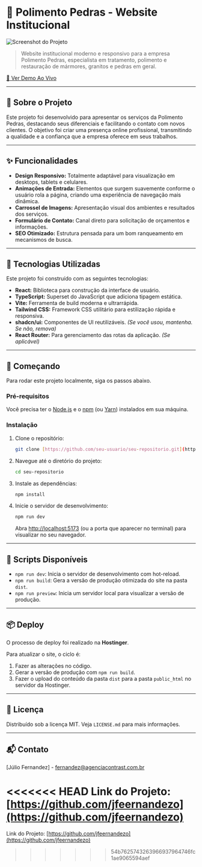 # 💎 Polimento Pedras - Website Institucional

![Screenshot do Projeto](caminho/para/sua/imagem.png)

> Website institucional moderno e responsivo para a empresa Polimento Pedras, especialista em tratamento, polimento e restauração de mármores, granitos e pedras em geral.

[🔗 Ver Demo Ao Vivo](https://polimentopedras.com.br/)

---

## 📖 Sobre o Projeto

Este projeto foi desenvolvido para apresentar os serviços da Polimento Pedras, destacando seus diferenciais e facilitando o contato com novos clientes. O objetivo foi criar uma presença online profissional, transmitindo a qualidade e a confiança que a empresa oferece em seus trabalhos.

---

## ✨ Funcionalidades

-   **Design Responsivo:** Totalmente adaptável para visualização em desktops, tablets e celulares.
-   **Animações de Entrada:** Elementos que surgem suavemente conforme o usuário rola a página, criando uma experiência de navegação mais dinâmica.
-   **Carrossel de Imagens:** Apresentação visual dos ambientes e resultados dos serviços.
-   **Formulário de Contato:** Canal direto para solicitação de orçamentos e informações.
-   **SEO Otimizado:** Estrutura pensada para um bom ranqueamento em mecanismos de busca.

---

## 🚀 Tecnologias Utilizadas

Este projeto foi construído com as seguintes tecnologias:

-   **React:** Biblioteca para construção da interface de usuário.
-   **TypeScript:** Superset do JavaScript que adiciona tipagem estática.
-   **Vite:** Ferramenta de build moderna e ultrarrápida.
-   **Tailwind CSS:** Framework CSS utilitário para estilização rápida e responsiva.
-   **shadcn/ui:** Componentes de UI reutilizáveis. *(Se você usou, mantenha. Se não, remova)*
-   **React Router:** Para gerenciamento das rotas da aplicação. *(Se aplicável)*

---

## 🏁 Começando

Para rodar este projeto localmente, siga os passos abaixo.

### Pré-requisitos

Você precisa ter o [Node.js](https://nodejs.org/en/) e o [npm](https://www.npmjs.com/) (ou [Yarn](https://yarnpkg.com/)) instalados em sua máquina.

### Instalação

1.  Clone o repositório:
    ```sh
    git clone [https://github.com/seu-usuario/seu-repositorio.git](https://github.com/seu-usuario/seu-repositorio.git)
    ```
2.  Navegue até o diretório do projeto:
    ```sh
    cd seu-repositorio
    ```
3.  Instale as dependências:
    ```sh
    npm install
    ```
4.  Inicie o servidor de desenvolvimento:
    ```sh
    npm run dev
    ```
    Abra [http://localhost:5173](http://localhost:5173) (ou a porta que aparecer no terminal) para visualizar no seu navegador.

---

## 📜 Scripts Disponíveis

-   `npm run dev`: Inicia o servidor de desenvolvimento com hot-reload.
-   `npm run build`: Gera a versão de produção otimizada do site na pasta `dist`.
-   `npm run preview`: Inicia um servidor local para visualizar a versão de produção.

---

## 📦 Deploy

O processo de deploy foi realizado na **Hostinger**.

Para atualizar o site, o ciclo é:
1.  Fazer as alterações no código.
2.  Gerar a versão de produção com `npm run build`.
3.  Fazer o upload do conteúdo da pasta `dist` para a pasta `public_html` no servidor da Hostinger.

---

## 📄 Licença

Distribuído sob a licença MIT. Veja `LICENSE.md` para mais informações.

---

## 📬 Contato

[Júlio Fernandez] - [fernandez@agenciacontrast.com.br](mailto:fernandez@agenciacontrast.com.br)

<<<<<<< HEAD
Link do Projeto: [https://github.com/jfeernandezo](https://github.com/jfeernandezo)
=======
Link do Projeto: [https://github.com/jfeernandezo](https://github.com/jfeernandezo)
>>>>>>> 54b7625743263966937964746fc1ae9065594aef
